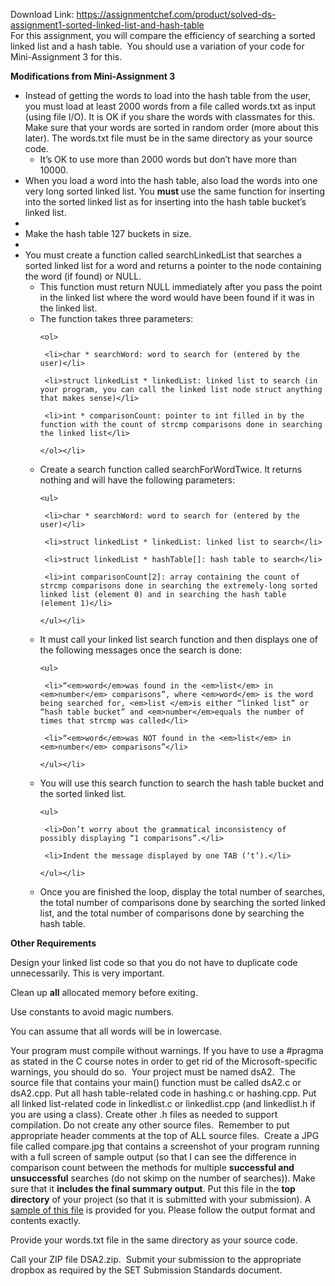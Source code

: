 Download Link: https://assignmentchef.com/product/solved-ds-assignment1-sorted-linked-list-and-hash-table
<br>
For this assignment, you will compare the efficiency of searching a sorted linked list and a hash table.  You should use a variation of your code for Mini-Assignment 3 for this.

<strong>Modifications from Mini-Assignment 3</strong>

<ul>

 <li>Instead of getting the words to load into the hash table from the user, you must load at least 2000 words from a file called words.txt as input (using file I/O). It is OK if you share the words with classmates for this. Make sure that your words are sorted in random order (more about this later). The words.txt file must be in the same directory as your source code.

  <ul>

   <li>It’s OK to use more than 2000 words but don’t have more than 10000.</li>

  </ul></li>

 <li>When you load a word into the hash table, also load the words into one very long sorted linked list. You <strong>must </strong>use the same function for inserting into the sorted linked list as for inserting into the hash table bucket’s linked list.</li>

 <li></li>

 <li>Make the hash table 127 buckets in size.</li>

 <li></li>

 <li>You must create a function called searchLinkedList that searches a sorted linked list for a word and returns a pointer to the node containing the word (if found) or NULL.

  <ul>

   <li>This function must return NULL immediately after you pass the point in the linked list where the word would have been found if it was in the linked list.</li>

   <li>The function takes three parameters:

    <ol>

     <li>char * searchWord: word to search for (entered by the user)</li>

     <li>struct linkedList * linkedList: linked list to search (in your program, you can call the linked list node struct anything that makes sense)</li>

     <li>int * comparisonCount: pointer to int filled in by the function with the count of strcmp comparisons done in searching the linked list</li>

    </ol></li>

   <li>Create a search function called searchForWordTwice. It returns nothing and will have the following parameters:

    <ul>

     <li>char * searchWord: word to search for (entered by the user)</li>

     <li>struct linkedList * linkedList: linked list to search</li>

     <li>struct linkedList * hashTable[]: hash table to search</li>

     <li>int comparisonCount[2]: array containing the count of strcmp comparisons done in searching the extremely-long sorted linked list (element 0) and in searching the hash table (element 1)</li>

    </ul></li>

   <li>It must call your linked list search function and then displays one of the following messages once the search is done:

    <ul>

     <li>“<em>word</em>was found in the <em>list</em> in <em>number</em> comparisons”, where <em>word</em> is the word being searched for, <em>list </em>is either “linked list” or “hash table bucket” and <em>number</em>equals the number of times that strcmp was called</li>

     <li>“<em>word</em>was NOT found in the <em>list</em> in <em>number</em> comparisons”</li>

    </ul></li>

   <li>You will use this search function to search the hash table bucket and the sorted linked list.

    <ul>

     <li>Don’t worry about the grammatical inconsistency of possibly displaying “1 comparisons”.</li>

     <li>Indent the message displayed by one TAB (‘t’).</li>

    </ul></li>

   <li>Once you are finished the loop, display the total number of searches, the total number of comparisons done by searching the sorted linked list, and the total number of comparisons done by searching the hash table.</li>

  </ul></li>

</ul>

<strong>Other Requirements</strong>

Design your linked list code so that you do not have to duplicate code unnecessarily. This is very important.

Clean up <strong>all</strong> allocated memory before exiting.

Use constants to avoid magic numbers.

You can assume that all words will be in lowercase.

Your program must compile without warnings. If you have to use a #pragma as stated in the C course notes in order to get rid of the Microsoft-specific warnings, you should do so.  Your project must be named dsA2.  The source file that contains your main() function must be called dsA2.c or dsA2.cpp. Put all hash table-related code in hashing.c or hashing.cpp.  Put all linked list-related code in linkedlist.c or linkedlist.cpp (and linkedlist.h if you are using a class).  Create other .h files as needed to support compilation. Do not create any other source files.  Remember to put appropriate header comments at the top of ALL source files.  Create a JPG file called compare.jpg that contains a screenshot of your program running with a full screen of sample output (so that I can see the difference in comparison count between the methods for multiple <strong>successful and unsuccessful</strong> searches (do not skimp on the number of searches)). Make sure that it <strong>includes the final summary output</strong>. Put this file in the <strong>top directory</strong> of your project (so that it is submitted with your submission). A <a href="https://conestoga.desire2learn.com/content/enforced/203337-PROG1370-102-18S-1_18S_X_B309_PROG1370_SEC1_X/004-Assignments/compare.jpg?_&amp;d2lSessionVal=YsrnUWknwxF3HBR4qZeznNi7E&amp;ou=203337">sample of this file</a> is provided for you. Please follow the output format and contents exactly.

Provide your words.txt file in the same directory as your source code.

Call your ZIP file DSA2.zip.  Submit your submission to the appropriate dropbox as required by the SET Submission Standards document.
